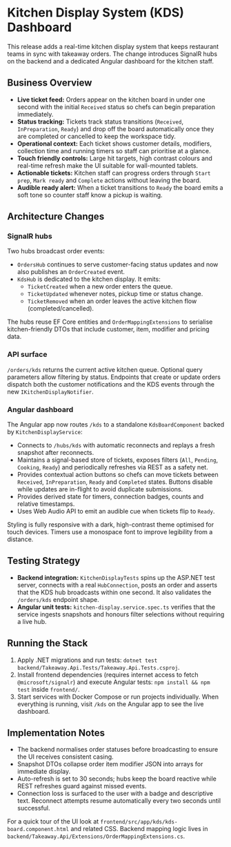 # Kitchen Display System (KDS) Dashboard

This release adds a real-time kitchen display system that keeps restaurant teams in sync with takeaway orders. The change introduces SignalR hubs on the backend and a dedicated Angular dashboard for the kitchen staff.

## Business Overview

- **Live ticket feed:** Orders appear on the kitchen board in under one second with the initial `Received` status so chefs can begin preparation immediately.
- **Status tracking:** Tickets track status transitions (`Received`, `InPreparation`, `Ready`) and drop off the board automatically once they are completed or cancelled to keep the workspace tidy.
- **Operational context:** Each ticket shows customer details, modifiers, collection time and running timers so staff can prioritise at a glance.
- **Touch friendly controls:** Large hit targets, high contrast colours and real-time refresh make the UI suitable for wall-mounted tablets.
- **Actionable tickets:** Kitchen staff can progress orders through `Start prep`, `Mark ready` and `Complete` actions without leaving the board.
- **Audible ready alert:** When a ticket transitions to `Ready` the board emits a soft tone so counter staff know a pickup is waiting.

## Architecture Changes

### SignalR hubs

Two hubs broadcast order events:

- `OrdersHub` continues to serve customer-facing status updates and now also publishes an `OrderCreated` event.
- `KdsHub` is dedicated to the kitchen display. It emits:
  - `TicketCreated` when a new order enters the queue.
  - `TicketUpdated` whenever notes, pickup time or status change.
  - `TicketRemoved` when an order leaves the active kitchen flow (completed/cancelled).

The hubs reuse EF Core entities and `OrderMappingExtensions` to serialise kitchen-friendly DTOs that include customer, item, modifier and pricing data.

### API surface

`/orders/kds` returns the current active kitchen queue. Optional query parameters allow filtering by status. Endpoints that create or update orders dispatch both the customer notifications and the KDS events through the new `IKitchenDisplayNotifier`.

### Angular dashboard

The Angular app now routes `/kds` to a standalone `KdsBoardComponent` backed by `KitchenDisplayService`:

- Connects to `/hubs/kds` with automatic reconnects and replays a fresh snapshot after reconnects.
- Maintains a signal-based store of tickets, exposes filters (`All`, `Pending`, `Cooking`, `Ready`) and periodically refreshes via REST as a safety net.
- Provides contextual action buttons so chefs can move tickets between `Received`, `InPreparation`, `Ready` and `Completed` states. Buttons disable while updates are in-flight to avoid duplicate submissions.
- Provides derived state for timers, connection badges, counts and relative timestamps.
- Uses Web Audio API to emit an audible cue when tickets flip to `Ready`.

Styling is fully responsive with a dark, high-contrast theme optimised for touch devices. Timers use a monospace font to improve legibility from a distance.

## Testing Strategy

- **Backend integration:** `KitchenDisplayTests` spins up the ASP.NET test server, connects with a real `HubConnection`, posts an order and asserts that the KDS hub broadcasts within one second. It also validates the `/orders/kds` endpoint shape.
- **Angular unit tests:** `kitchen-display.service.spec.ts` verifies that the service ingests snapshots and honours filter selections without requiring a live hub.

## Running the Stack

1. Apply .NET migrations and run tests: `dotnet test backend/Takeaway.Api.Tests/Takeaway.Api.Tests.csproj`.
2. Install frontend dependencies (requires internet access to fetch `@microsoft/signalr`) and execute Angular tests: `npm install && npm test` inside `frontend/`.
3. Start services with Docker Compose or run projects individually. When everything is running, visit `/kds` on the Angular app to see the live dashboard.

## Implementation Notes

- The backend normalises order statuses before broadcasting to ensure the UI receives consistent casing.
- Snapshot DTOs collapse order item modifier JSON into arrays for immediate display.
- Auto-refresh is set to 30 seconds; hubs keep the board reactive while REST refreshes guard against missed events.
- Connection loss is surfaced to the user with a badge and descriptive text. Reconnect attempts resume automatically every two seconds until successful.

For a quick tour of the UI look at `frontend/src/app/kds/kds-board.component.html` and related CSS. Backend mapping logic lives in `backend/Takeaway.Api/Extensions/OrderMappingExtensions.cs`.

